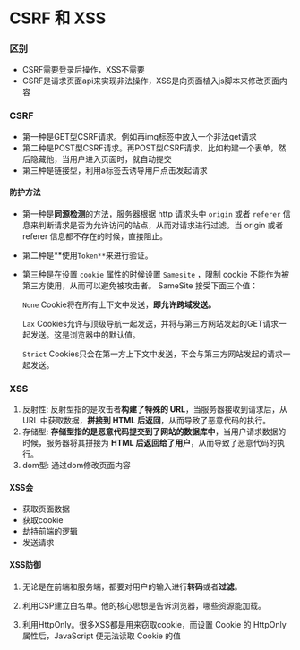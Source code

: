 # CSRF 和 XSS

### 区别

* CSRF需要登录后操作，XSS不需要
* CSRF是请求页面api来实现非法操作，XSS是向页面植入js脚本来修改页面内容







### CSRF

* 第一种是GET型CSRF请求。例如再img标签中放入一个非法get请求
* 第二种是POST型CSRF请求。再POST型CSRF请求，比如构建一个表单，然后隐藏他，当用户进入页面时，就自动提交
* 第三种是链接型，利用a标签去诱导用户点击发起请求



#### 防护方法

* 第一种是**同源检测**的方法，服务器根据 http 请求头中 `origin` 或者 `referer` 信息来判断请求是否为允许访问的站点，从而对请求进行过滤。当 origin 或者 referer 信息都不存在的时候，直接阻止。

* 第二种是**使用`Token**`来进行验证。

* 第三种是在设置 `cookie` 属性的时候设置 `Samesite` ，限制 cookie 不能作为被第三方使用，从而可以避免被攻击者。 SameSite 接受下面三个值：

  `None`
  Cookie将在所有上下文中发送，**即允许跨域发送。**

  `Lax`
  Cookies允许与顶级导航一起发送，并将与第三方网站发起的GET请求一起发送。这是浏览器中的默认值。

  `Strict`
  Cookies只会在第一方上下文中发送，不会与第三方网站发起的请求一起发送。







### XSS

1. 反射性:   反射型指的是攻击者**构建了特殊的 URL**，当服务器接收到请求后，从 URL 中获取数据，**拼接到 HTML 后返回**，从而导致了恶意代码的执行。
2. 存储型:   **存储型指的是恶意代码提交到了网站的数据库中**，当用户请求数据的时候，服务器将其拼接为 **HTML 后返回给了用户**，从而导致了恶意代码的执行。
3. dom型: 通过dom修改页面内容

#### XSS会



- 获取页面数据
- 获取cookie
- 劫持前端的逻辑
- 发送请求





#### XSS防御

1. 无论是在前端和服务端，都要对用户的输入进行**转码**或者**过滤**。

2. 利用CSP建立白名单。他的核心思想是告诉浏览器，哪些资源能加载。

3. 利用HttpOnly。很多XSS都是用来窃取cookie，而设置 Cookie 的 HttpOnly 属性后，JavaScript 便无法读取 Cookie 的值

   